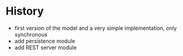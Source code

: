 # History

* first version of the model and a very simple implementation, only synchronous
* add persistence module
* add REST server module